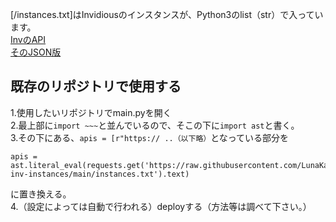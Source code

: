 [/instances.txt]はInvidiousのインスタンスが、Python3のlist（str）で入っています。<br>
<a href="https://api.invidious.io">InvのAPI</a><br>
<a href="https://api.invidious.io/instances.json?pretty=1&sort_by=type,users">そのJSON版</a>

## 既存のリポジトリで使用する
  1.使用したいリポジトリでmain.pyを開く<br>
  2.最上部に```import ~~~```と並んでいるので、そこの下に```import ast```と書く。<br>
  3.その下にある、```apis = [r"https:// ..（以下略）```となっている部分を
  ```
  apis = ast.literal_eval(requests.get('https://raw.githubusercontent.com/LunaKamituki/yukiyoutube-inv-instances/main/instances.txt').text)
  ```
  に置き換える。<br>
  4.（設定によっては自動で行われる）deployする（方法等は調べて下さい。）
